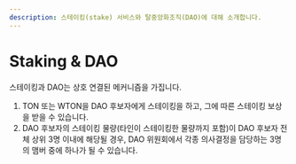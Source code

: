 ```yaml
---
description: 스테이킹(stake) 서비스와 탈중앙화조직(DAO)에 대해 소개합니다.
---
```


# Staking & DAO

스테이킹과 DAO는 상호 연결된 메커니즘을 가집니다.&#x20;

1. TON 또는 WTON을 DAO 후보자에게 스테이킹을 하고, 그에 따른 스테이킹 보상을 받을 수 있습니다.&#x20;
2. DAO 후보자의 스테이킹 물량(타인이 스테이킹한 물량까지 포함)이 DAO 후보자 전체 상위 3명 이내에 해당될 경우, DAO 위원회에서 각종 의사결정을 담당하는 3명의 맴버 중에 하나가 될 수 있습니다.
